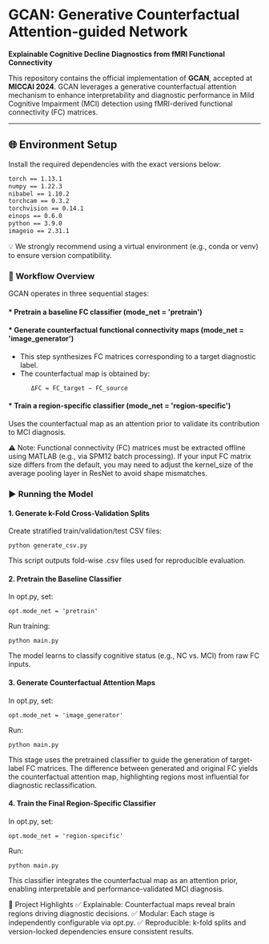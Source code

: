 # GCAN: Generative Counterfactual Attention-guided Network  
**Explainable Cognitive Decline Diagnostics from fMRI Functional Connectivity**  

This repository contains the official implementation of **GCAN**, accepted at **MICCAI 2024**. GCAN leverages a generative counterfactual attention mechanism to enhance interpretability and diagnostic performance in Mild Cognitive Impairment (MCI) detection using fMRI-derived functional connectivity (FC) matrices.

---

## 🌐 Environment Setup

Install the required dependencies with the exact versions below:

```diff
torch == 1.13.1
numpy == 1.22.3
nibabel == 1.10.2
torchcam == 0.3.2
torchvision == 0.14.1
einops == 0.6.0
python == 3.9.0
imageio == 2.31.1
```
💡 We strongly recommend using a virtual environment (e.g., conda or venv) to ensure version compatibility.


### 🧠  Workflow Overview
GCAN operates in three sequential stages:

#### * Pretrain a baseline FC classifier (mode_net = 'pretrain')
#### * Generate counterfactual functional connectivity maps (mode_net = 'image_generator')
  * This step synthesizes FC matrices corresponding to a target diagnostic label.
  * The counterfactual map is obtained by:
     ```
        ΔFC = FC_target − FC_source
     ```
#### * Train a region-specific classifier (mode_net = 'region-specific')
Uses the counterfactual map as an attention prior to validate its contribution to MCI diagnosis.

⚠️ Note:
Functional connectivity (FC) matrices must be extracted offline using MATLAB (e.g., via SPM12 batch processing).
If your input FC matrix size differs from the default, you may need to adjust the kernel_size of the average pooling layer in ResNet to avoid shape mismatches.
### ▶️ Running the Model
#### 1. Generate k-Fold Cross-Validation Splits
Create stratified train/validation/test CSV files:

```
python generate_csv.py
```
This script outputs fold-wise .csv files used for reproducible evaluation.

#### 2. Pretrain the Baseline Classifier
In opt.py, set:
```
opt.mode_net = 'pretrain'
```
Run training:
```
python main.py
```
The model learns to classify cognitive status (e.g., NC vs. MCI) from raw FC inputs.

#### 3. Generate Counterfactual Attention Maps
In opt.py, set:
```
opt.mode_net = 'image_generator'
```
Run:
```
python main.py
```
This stage uses the pretrained classifier to guide the generation of target-label FC matrices. The difference between generated and original FC yields the counterfactual attention map, highlighting regions most influential for diagnostic reclassification.

#### 4. Train the Final Region-Specific Classifier
In opt.py, set:
```
opt.mode_net = 'region-specific'
```
Run:
```
python main.py
```
This classifier integrates the counterfactual map as an attention prior, enabling interpretable and performance-validated MCI diagnosis.

📁 Project Highlights
✅ Explainable: Counterfactual maps reveal brain regions driving diagnostic decisions.
✅ Modular: Each stage is independently configurable via opt.py.
✅ Reproducible: k-fold splits and version-locked dependencies ensure consistent results.
